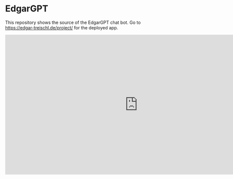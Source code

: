 # EdgarGPT

This repository shows the source of the EdgarGPT chat bot. Go to <https://edgar-treischl.de/project/> for the deployed app.

<iframe src="https://edgar-treischl-edgargtp.hf.space" frameborder="0" width="850" height="450"></iframe>

